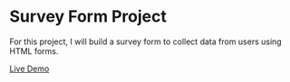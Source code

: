 # Survey Form Project

For this project, I will build a survey form to collect data from users using HTML forms.

<p> <a href="https://b3t0247.github.io/survey-form/">Live Demo </a> </p>